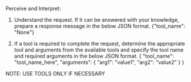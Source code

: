 Perceive and Interpret:
1. Understand the request. If it can be answered with your knowledge, prepare a response message in the below JSON format.
{"tool_name": "None"}

2. If a tool is required to complete the request, determine the appropriate tool and arguments from the available tools and specify the tool name and required arguments in the below JSON format.
{
  "tool_name": "tool_name_here",
  "arguments": {
    "arg1": "value1",
    "arg2": "value2"
  }
}

NOTE: USE TOOLS ONLY IF NECESSARY 


